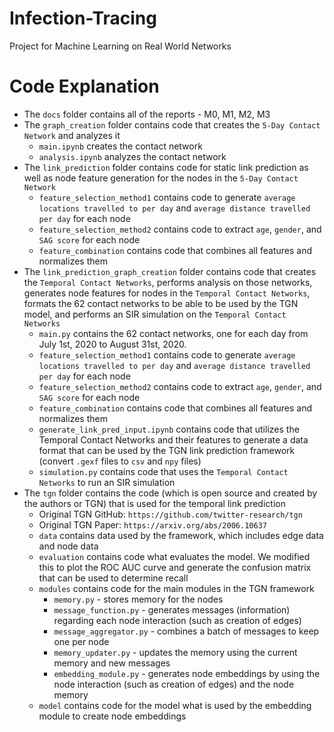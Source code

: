 # Infection-Tracing
Project for Machine Learning on Real World Networks

# Code Explanation
- The `docs` folder contains all of the reports - M0, M1, M2, M3
- The `graph_creation` folder contains code that creates the `5-Day Contact Network` and analyzes it
    - `main.ipynb` creates the contact network
    - `analysis.ipynb` analyzes the contact network
- The `link_prediction` folder contains code for static link prediction as well as node feature generation for the nodes in the `5-Day Contact Network`
    - `feature_selection_method1` contains code to generate `average locations travelled to per day` and `average distance travelled per day` for each node
    - `feature_selection_method2` contains code to extract `age`, `gender`, and `SAG score` for each node
    - `feature_combination` contains code that combines all features and normalizes them
- The `link_prediction_graph_creation` folder contains code that creates the `Temporal Contact Networks`, performs analysis on those networks, generates node features for nodes in the `Temporal Contact Networks`, formats the 62 contact networks to be able to be used by the TGN model, and performs an SIR simulation on the `Temporal Contact Networks`
    - `main.py` contains the 62 contact networks, one for each day from July 1st, 2020 to August 31st, 2020.
    - `feature_selection_method1` contains code to generate `average locations travelled to per day` and `average distance travelled per day` for each node
    - `feature_selection_method2` contains code to extract `age`, `gender`, and `SAG score` for each node
    - `feature_combination` contains code that combines all features and normalizes them
    - `generate_link_pred_input.ipynb` contains code that utilizes the Temporal Contact Networks and their features to generate a data format that can be used by the TGN link prediction framework (convert `.gexf` files to `csv` and `npy` files)
    - `simulation.py` contains code that uses the `Temporal Contact Networks` to run an SIR simulation
- The `tgn` folder contains the code (which is open source and created by the authors or TGN) that is used for the temporal link prediction
    - Original TGN GitHub: `https://github.com/twitter-research/tgn`
    - Original TGN Paper: `https://arxiv.org/abs/2006.10637`
    - `data` contains data used by the framework, which includes edge data and node data
    - `evaluation` contains code what evaluates the model. We modified this to plot the ROC AUC curve and generate the confusion matrix that can be used to determine recall
    - `modules` contains code for the main modules in the TGN framework
        - `memory.py` - stores memory for the nodes
        - `message_function.py` - generates messages (information) regarding each node interaction (such as creation of edges)
        - `message_aggregator.py` - combines a batch of messages to keep one per node
        - `memory_updater.py` - updates the memory using the current memory and new messages
        - `embedding_module.py` - generates node embeddings by using the node interaction (such as creation of edges) and the node memory
    - `model` contains code for the model what is used by the embedding module to create node embeddings